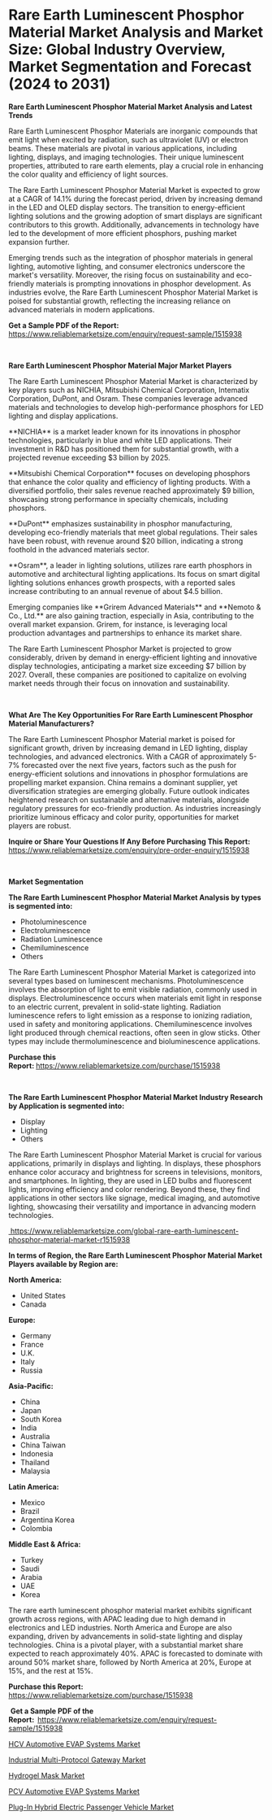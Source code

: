 <p><h1>Rare Earth Luminescent Phosphor Material Market Analysis and Market Size: Global Industry Overview, Market Segmentation and Forecast (2024 to 2031)</h1></p><p><strong>Rare Earth Luminescent Phosphor Material Market Analysis and Latest Trends</strong></p>
<p><p>Rare Earth Luminescent Phosphor Materials are inorganic compounds that emit light when excited by radiation, such as ultraviolet (UV) or electron beams. These materials are pivotal in various applications, including lighting, displays, and imaging technologies. Their unique luminescent properties, attributed to rare earth elements, play a crucial role in enhancing the color quality and efficiency of light sources.</p><p>The Rare Earth Luminescent Phosphor Material Market is expected to grow at a CAGR of 14.1% during the forecast period, driven by increasing demand in the LED and OLED display sectors. The transition to energy-efficient lighting solutions and the growing adoption of smart displays are significant contributors to this growth. Additionally, advancements in technology have led to the development of more efficient phosphors, pushing market expansion further.</p><p>Emerging trends such as the integration of phosphor materials in general lighting, automotive lighting, and consumer electronics underscore the market's versatility. Moreover, the rising focus on sustainability and eco-friendly materials is prompting innovations in phosphor development. As industries evolve, the Rare Earth Luminescent Phosphor Material Market is poised for substantial growth, reflecting the increasing reliance on advanced materials in modern applications.</p></p>
<p><strong>Get a Sample PDF of the Report:&nbsp;</strong> <a href="https://www.reliablemarketsize.com/enquiry/request-sample/1515938?utm_campaign=1615&utm_medium=2&utm_source=Github&utm_content=ia&utm_term=30102024&utm_id=rare-earth-luminescent-phosphor-material">https://www.reliablemarketsize.com/enquiry/request-sample/1515938</a></p>
<p>&nbsp;</p>
<p><strong>Rare Earth Luminescent Phosphor Material Major Market Players</strong></p>
<p><p>The Rare Earth Luminescent Phosphor Material Market is characterized by key players such as NICHIA, Mitsubishi Chemical Corporation, Intematix Corporation, DuPont, and Osram. These companies leverage advanced materials and technologies to develop high-performance phosphors for LED lighting and display applications.</p><p>**NICHIA** is a market leader known for its innovations in phosphor technologies, particularly in blue and white LED applications. Their investment in R&D has positioned them for substantial growth, with a projected revenue exceeding $3 billion by 2025.</p><p>**Mitsubishi Chemical Corporation** focuses on developing phosphors that enhance the color quality and efficiency of lighting products. With a diversified portfolio, their sales revenue reached approximately $9 billion, showcasing strong performance in specialty chemicals, including phosphors.</p><p>**DuPont** emphasizes sustainability in phosphor manufacturing, developing eco-friendly materials that meet global regulations. Their sales have been robust, with revenue around $20 billion, indicating a strong foothold in the advanced materials sector.</p><p>**Osram**, a leader in lighting solutions, utilizes rare earth phosphors in automotive and architectural lighting applications. Its focus on smart digital lighting solutions enhances growth prospects, with a reported sales increase contributing to an annual revenue of about $4.5 billion.</p><p>Emerging companies like **Grirem Advanced Materials** and **Nemoto & Co., Ltd.** are also gaining traction, especially in Asia, contributing to the overall market expansion. Grirem, for instance, is leveraging local production advantages and partnerships to enhance its market share.</p><p>The Rare Earth Luminescent Phosphor Market is projected to grow considerably, driven by demand in energy-efficient lighting and innovative display technologies, anticipating a market size exceeding $7 billion by 2027. Overall, these companies are positioned to capitalize on evolving market needs through their focus on innovation and sustainability.</p></p>
<p>&nbsp;</p>
<p><strong>What Are The Key Opportunities For Rare Earth Luminescent Phosphor Material Manufacturers?</strong></p>
<p><p>The Rare Earth Luminescent Phosphor Material market is poised for significant growth, driven by increasing demand in LED lighting, display technologies, and advanced electronics. With a CAGR of approximately 5-7% forecasted over the next five years, factors such as the push for energy-efficient solutions and innovations in phosphor formulations are propelling market expansion. China remains a dominant supplier, yet diversification strategies are emerging globally. Future outlook indicates heightened research on sustainable and alternative materials, alongside regulatory pressures for eco-friendly production. As industries increasingly prioritize luminous efficacy and color purity, opportunities for market players are robust.</p></p>
<p><strong>Inquire or Share Your Questions If Any Before Purchasing This Report:</strong> <a href="https://www.reliablemarketsize.com/enquiry/pre-order-enquiry/1515938?utm_campaign=1615&utm_medium=2&utm_source=Github&utm_content=ia&utm_term=30102024&utm_id=rare-earth-luminescent-phosphor-material">https://www.reliablemarketsize.com/enquiry/pre-order-enquiry/1515938</a></p>
<p>&nbsp;</p>
<p><strong>Market Segmentation</strong></p>
<p><strong>The Rare Earth Luminescent Phosphor Material Market Analysis by types is segmented into:</strong></p>
<p><ul><li>Photoluminescence</li><li>Electroluminescence</li><li>Radiation Luminescence</li><li>Chemiluminescence</li><li>Others</li></ul></p>
<p><p>The Rare Earth Luminescent Phosphor Material Market is categorized into several types based on luminescent mechanisms. Photoluminescence involves the absorption of light to emit visible radiation, commonly used in displays. Electroluminescence occurs when materials emit light in response to an electric current, prevalent in solid-state lighting. Radiation luminescence refers to light emission as a response to ionizing radiation, used in safety and monitoring applications. Chemiluminescence involves light produced through chemical reactions, often seen in glow sticks. Other types may include thermoluminescence and bioluminescence applications.</p></p>
<p><strong>Purchase this Report:&nbsp;</strong><a href="https://www.reliablemarketsize.com/purchase/1515938?utm_campaign=1615&utm_medium=2&utm_source=Github&utm_content=ia&utm_term=30102024&utm_id=rare-earth-luminescent-phosphor-material">https://www.reliablemarketsize.com/purchase/1515938</a></p>
<p>&nbsp;</p>
<p><strong>The Rare Earth Luminescent Phosphor Material Market Industry Research by Application is segmented into:</strong></p>
<p><ul><li>Display</li><li>Lighting</li><li>Others</li></ul></p>
<p><p>The Rare Earth Luminescent Phosphor Material Market is crucial for various applications, primarily in displays and lighting. In displays, these phosphors enhance color accuracy and brightness for screens in televisions, monitors, and smartphones. In lighting, they are used in LED bulbs and fluorescent lights, improving efficiency and color rendering. Beyond these, they find applications in other sectors like signage, medical imaging, and automotive lighting, showcasing their versatility and importance in advancing modern technologies.</p></p>
<p><a href="https://www.reliablemarketsize.com/global-rare-earth-luminescent-phosphor-material-market-r1515938?utm_campaign=1615&utm_medium=2&utm_source=Github&utm_content=ia&utm_term=30102024&utm_id=rare-earth-luminescent-phosphor-material">&nbsp;https://www.reliablemarketsize.com/global-rare-earth-luminescent-phosphor-material-market-r1515938</a></p>
<p><strong>In terms of Region, the Rare Earth Luminescent Phosphor Material Market Players available by Region are:</strong></p>
<p>
    <p> <strong> North America: </strong>
        <ul>
            <li>United States</li>
            <li>Canada</li>
        </ul>
        </p> 
    <p> <strong> Europe: </strong>
        <ul>
            <li>Germany</li>
            <li>France</li>
            <li>U.K.</li>
            <li>Italy</li>
            <li>Russia</li>
        </ul>
        </p> 
    <p> <strong> Asia-Pacific: </strong>
        <ul>
            <li>China</li>
            <li>Japan</li>
            <li>South Korea</li>
            <li>India</li>
            <li>Australia</li>
            <li>China Taiwan</li>
            <li>Indonesia</li>
            <li>Thailand</li>
            <li>Malaysia</li>
        </ul>
        </p> 
    <p> <strong> Latin America: </strong>
        <ul>
            <li>Mexico</li>
            <li>Brazil</li>
            <li>Argentina Korea</li>
            <li>Colombia</li>
        </ul>
        </p> 
    <p> <strong> Middle East & Africa: </strong>
        <ul>
            <li>Turkey</li>
            <li>Saudi</li>
            <li>Arabia</li>
            <li>UAE</li>
            <li>Korea</li>
        </ul>
    </p>
    </p>
<p><p>The rare earth luminescent phosphor material market exhibits significant growth across regions, with APAC leading due to high demand in electronics and LED industries. North America and Europe are also expanding, driven by advancements in solid-state lighting and display technologies. China is a pivotal player, with a substantial market share expected to reach approximately 40%. APAC is forecasted to dominate with around 50% market share, followed by North America at 20%, Europe at 15%, and the rest at 15%.</p></p>
<p><strong>Purchase this Report: </strong><a href="https://www.reliablemarketsize.com/purchase/1515938?utm_campaign=1615&utm_medium=2&utm_source=Github&utm_content=ia&utm_term=30102024&utm_id=rare-earth-luminescent-phosphor-material">https://www.reliablemarketsize.com/purchase/1515938</a></p>
<p>&nbsp;<strong>Get a Sample PDF of the Report:&nbsp;&nbsp;</strong><a href="https://www.reliablemarketsize.com/enquiry/request-sample/1515938?utm_campaign=1615&utm_medium=2&utm_source=Github&utm_content=ia&utm_term=30102024&utm_id=rare-earth-luminescent-phosphor-material">https://www.reliablemarketsize.com/enquiry/request-sample/1515938</a></p>
<p><strong></strong></p>
<p><p><a href="https://www.linkedin.com/pulse/hcv-automotive-evap-systems-market2024-2031-industry-insights-suxse?utm_campaign=1615&utm_medium=2&utm_source=Github&utm_content=ia&utm_term=30102024&utm_id=rare-earth-luminescent-phosphor-material">HCV Automotive EVAP Systems Market</a></p><p><a href="https://www.linkedin.com/pulse/opportunities-challenges-industrial-multi-protocol-gateway-krycc?utm_campaign=1615&utm_medium=2&utm_source=Github&utm_content=ia&utm_term=30102024&utm_id=rare-earth-luminescent-phosphor-material">Industrial Multi-Protocol Gateway Market</a></p><p><a href="https://www.linkedin.com/pulse/hydrogel-mask-market-matrix-applications-types-cagr-growth-lrp2c?utm_campaign=1615&utm_medium=2&utm_source=Github&utm_content=ia&utm_term=30102024&utm_id=rare-earth-luminescent-phosphor-material">Hydrogel Mask Market</a></p><p><a href="https://www.linkedin.com/pulse/decoding-pcv-automotive-evap-systems-industry-dynamics-strategic-amcie?utm_campaign=1615&utm_medium=2&utm_source=Github&utm_content=ia&utm_term=30102024&utm_id=rare-earth-luminescent-phosphor-material">PCV Automotive EVAP Systems Market</a></p><p><a href="https://www.linkedin.com/pulse/plug-in-hybrid-electric-passenger-vehicle-market-strategic-zh99e?utm_campaign=1615&utm_medium=2&utm_source=Github&utm_content=ia&utm_term=30102024&utm_id=rare-earth-luminescent-phosphor-material">Plug-In Hybrid Electric Passenger Vehicle Market</a></p></p>